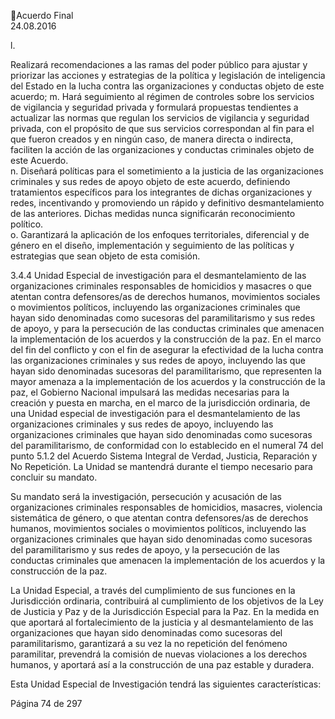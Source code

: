 Acuerdo Final  
24.08.2016  

l.

Realizará  recomendaciones  a  las  ramas  del  poder  público  para  ajustar  y  priorizar  las  acciones  y 
estrategias de la política y legislación de inteligencia del Estado en la lucha contra las organizaciones 
y conductas objeto de este acuerdo; 
m. Hará  seguimiento  al  régimen  de  controles  sobre  los  servicios  de  vigilancia  y  seguridad  privada  y 
formulará  propuestas  tendientes  a  actualizar  las  normas  que  regulan  los  servicios  de  vigilancia  y 
seguridad  privada,  con  el  propósito  de  que  sus  servicios  correspondan  al  fin  para  el  que  fueron 
creados y en ningún caso, de manera directa o indirecta, faciliten la acción de las organizaciones y 
conductas criminales objeto de este Acuerdo.  
n. Diseñará políticas para el sometimiento a la justicia de las organizaciones criminales y sus redes de 
apoyo  objeto  de  este  acuerdo,  definiendo  tratamientos  específicos  para  los  integrantes  de  dichas 
organizaciones y redes, incentivando y promoviendo un rápido y definitivo desmantelamiento de las 
anteriores. Dichas medidas nunca significarán reconocimiento político.   
o. Garantizará  la  aplicación  de  los  enfoques  territoriales,  diferencial  y  de  género  en  el  diseño, 
implementación y seguimiento de las políticas y estrategias que sean objeto de esta comisión.  
 
3.4.4  Unidad  Especial  de  investigación  para  el  desmantelamiento  de  las  organizaciones  criminales 
responsables  de  homicidios  y  masacres  o  que  atentan  contra  defensores/as  de  derechos  humanos, 
movimientos sociales o movimientos políticos, incluyendo las organizaciones criminales que hayan sido 
denominadas como sucesoras del paramilitarismo y sus redes de apoyo, y para la persecución de las 
conductas criminales que amenacen la implementación de los acuerdos y la construcción de la paz. 
En el marco del fin del conflicto y con el fin de asegurar la efectividad de la lucha contra las organizaciones 
criminales  y  sus  redes  de  apoyo,  incluyendo  las  que  hayan  sido  denominadas  sucesoras  del 
paramilitarismo,  que  representen  la  mayor  amenaza  a  la  implementación  de  los  acuerdos  y  la 
construcción de la paz, el Gobierno Nacional impulsará las medidas necesarias para la creación y puesta 
en  marcha,  en  el  marco  de  la  jurisdicción  ordinaria,  de  una  Unidad  especial  de  investigación  para  el 
desmantelamiento de las organizaciones criminales y sus redes de apoyo, incluyendo las organizaciones 
criminales  que  hayan  sido  denominadas  como  sucesoras  del  paramilitarismo,  de  conformidad  con  lo 
establecido en el numeral 74 del punto 5.1.2 del Acuerdo Sistema Integral de Verdad, Justicia, Reparación 
y No Repetición. La Unidad se mantendrá durante el tiempo necesario para concluir su mandato. 
 
Su mandato será la investigación, persecución y acusación de las organizaciones criminales responsables 
de  homicidios,  masacres,  violencia  sistemática  de  género,  o  que  atentan  contra  defensores/as  de 
derechos  humanos,  movimientos  sociales  o  movimientos  políticos,  incluyendo  las  organizaciones 
criminales que hayan sido denominadas como sucesoras del paramilitarismo y sus redes de apoyo, y la 
persecución  de  las  conductas  criminales  que  amenacen  la  implementación  de  los  acuerdos  y  la 
construcción de la paz. 
 
La Unidad Especial, a través del cumplimiento de sus funciones en la Jurisdicción ordinaria, contribuirá al 
cumplimiento de los objetivos de la Ley de Justicia y Paz y de la Jurisdicción Especial para la Paz. En la 
medida en que aportará al fortalecimiento de la justicia y al desmantelamiento de las organizaciones que 
hayan sido denominadas como sucesoras del paramilitarismo, garantizará a su vez la no repetición del 
fenómeno paramilitar, prevendrá la comisión de nuevas violaciones a los derechos humanos, y aportará 
así a la construcción de una paz estable y duradera.  
 
Esta Unidad Especial de Investigación tendrá las siguientes características: 
 
Página 74 de 297 

 

